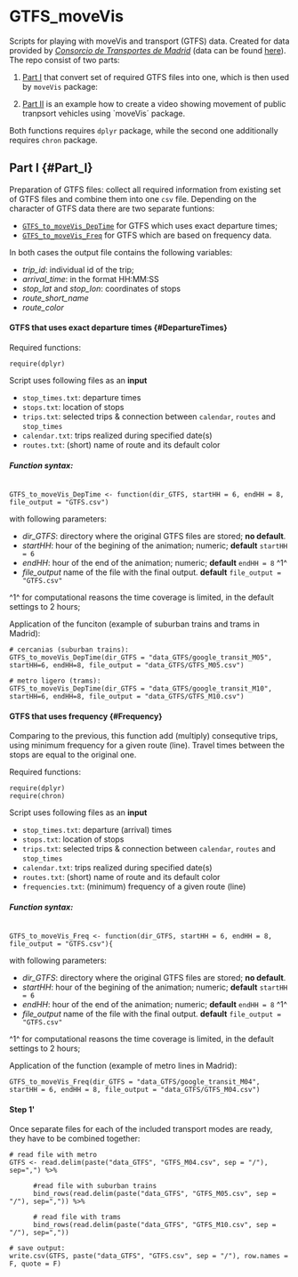 # GTFS_moveVis

Scripts for playing with moveVis and transport (GTFS) data. Created for data provided by [*Consorcio de Transportes de Madrid*](https://www.crtm.es) (data can be found [here](http://datos.crtm.es)).
The repo consist of two parts:

1) [Part I](#Part_I) that convert set of required GTFS files into one, which is then used by `moveVis` package:

2) [Part II](#Part_II) is an example how to create a video showing movement of public tranpsort vehicles using `moveVis´ package.

Both functions requires `dplyr` package, while the second one additionally requires `chron` package.

## Part I {#Part_I}

Preparation of GTFS files: collect all required information from existing set of GTFS files and combine them into one `csv` file.
Depending on the character of GTFS data there are two separate funtions:

* [`GTFS_to_moveVis_DepTime`](#DepartureTimes) for GTFS which uses exact departure times;
* [`GTFS_to_moveVis_Freq`](#Frequency) for GTFS which are based on frequency data.

In both cases the output file contains the following variables:

* *trip_id*: individual id of the trip;
* *arrival_time*: in the format HH:MM:SS
* *stop_lat* and *stop_lon*: coordinates of stops
* *route_short_name*
* *route_color*

#### GTFS that uses exact departure times {#DepartureTimes}

Required functions: 

```
require(dplyr)

```

Script uses following files as an **input**

* `stop_times.txt`: departure times
* `stops.txt`: location of stops
* `trips.txt`: selected trips & connection between `calendar`, `routes` and `stop_times`
* `calendar.txt`: trips realized during specified date(s)
* `routes.txt`: (short) name of route and its default color

##### Function syntax:

```

GTFS_to_moveVis_DepTime <- function(dir_GTFS, startHH = 6, endHH = 8, file_output = "GTFS.csv")

```
with following parameters:

* *dir_GTFS*: directory where the original GTFS files are stored; **no default**.
* *startHH*: hour of the begining of the animation; numeric; **default** `startHH = 6` 
* *endHH*: hour of the end of the animation; numeric; **default** `endHH = 8` ^1^
* *file_output* name of the file with the final output. **default** `file_output = "GTFS.csv"`

^1^ for computational reasons the time coverage is limited, in the default settings to 2 hours;

Application of the funciton (example of suburban trains and trams in Madrid):

```
# cercanias (suburban trains):
GTFS_to_moveVis_DepTime(dir_GTFS = "data_GTFS/google_transit_M05", startHH=6, endHH=8, file_output = "data_GTFS/GTFS_M05.csv")

# metro ligero (trams):
GTFS_to_moveVis_DepTime(dir_GTFS = "data_GTFS/google_transit_M10", startHH=6, endHH=8, file_output = "data_GTFS/GTFS_M10.csv")

```

#### GTFS that uses frequency  {#Frequency}

Comparing to the previous, this function add (multiply) consequtive trips, using minimum frequency for a given route (line). 
Travel times between the stops are equal to the original one. 

Required functions: 

```
require(dplyr)
require(chron)

```
Script uses following files as an **input**

* `stop_times.txt`: departure (arrival) times
* `stops.txt`: location of stops
* `trips.txt`: selected trips & connection between `calendar`, `routes` and `stop_times`
* `calendar.txt`: trips realized during specified date(s)
* `routes.txt`: (short) name of route and its default color
* `frequencies.txt`: (minimum) frequency of a given route (line)

##### Function syntax:

```

GTFS_to_moveVis_Freq <- function(dir_GTFS, startHH = 6, endHH = 8, file_output = "GTFS.csv"){

```
with following parameters:

* *dir_GTFS*: directory where the original GTFS files are stored; **no default**.
* *startHH*: hour of the begining of the animation; numeric; **default** `startHH = 6` 
* *endHH*: hour of the end of the animation; numeric; **default** `endHH = 8` ^1^
* *file_output* name of the file with the final output. **default** `file_output = "GTFS.csv"`

^1^ for computational reasons the time coverage is limited, in the default settings to 2 hours;

Application of the function (example of metro lines in Madrid):

```
GTFS_to_moveVis_Freq(dir_GTFS = "data_GTFS/google_transit_M04", startHH = 6, endHH = 8, file_output = "data_GTFS/GTFS_M04.csv")

```

#### Step 1'

Once separate files for each of the included transport modes are ready, they have to be combined together:

```
# read file with metro
GTFS <- read.delim(paste("data_GTFS", "GTFS_M04.csv", sep = "/"), sep=",") %>%
      
      #read file with suburban trains
      bind_rows(read.delim(paste("data_GTFS", "GTFS_M05.csv", sep = "/"), sep=",")) %>%
      
      # read file with trams
      bind_rows(read.delim(paste("data_GTFS", "GTFS_M10.csv", sep = "/"), sep=","))

# save output:
write.csv(GTFS, paste("data_GTFS", "GTFS.csv", sep = "/"), row.names = F, quote = F)
```

